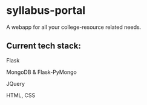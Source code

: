 # syllabus-portal

A webapp for all your college-resource related needs.

## Current tech stack:
Flask 

MongoDB & Flask-PyMongo

JQuery

HTML, CSS
